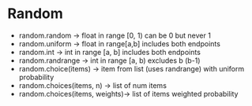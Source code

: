 # Random

* random.random -&gt; float in range \[0, 1\) can be 0 but never 1
* random.uniform -&gt; float in range\[a,b\] includes both endpoints
* random.int -&gt; int in range \[a, b\] includes both endpoints
* random.randrange -&gt; int in range \[a, b\) excludes b \(b-1\)
* random.choice\(items\) -&gt; item from list \(uses randrange\) with uniform probability
* random.choices\(items, n\) -&gt; list of num items
* random.choices\(items, weights\)-&gt; list of items weighted probability

